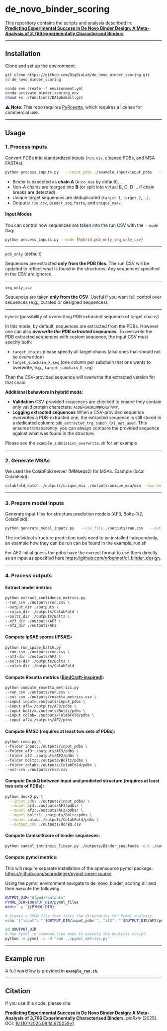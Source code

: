 # de_novo_binder_scoring

This repository contains the scripts and analysis described in:  
[**Predicting Experimental Success in De Novo Binder Design: A Meta-Analysis of 3,766 Experimentally Characterised Binders**](https://www.biorxiv.org/content/10.1101/2025.08.14.670059v1)

---

## Installation

Clone and set up the environment:

```bash
git clone https://github.com/DigBioLab/de_novo_binder_scoring.git
cd de_novo_binder_scoring

conda env create -f environment.yml
conda activate binder_scoring_env
chmod +x ./functions/DAlphaBall.gcc
```

⚠️ **Note**: This repo requires [PyRosetta](https://www.pyrosetta.org/downloads), which requires a license for commercial use.

---

## Usage

### 1. Process inputs

Convert PDBs into standardized inputs (`run.csv`, cleaned PDBs, and MSA FASTAs):

```bash
python process_inputs.py   --input_pdbs ./example_input/input_pdbs   --output_dir ./outputs
```

- Binder is expected as **chain A** (`A:no_msa` by default).  
- Non-A chains are merged into **B** (or split into virtual B, C, D … if chain breaks are detected).  
- Unique target sequences are deduplicated (`target_1`, `target_2`, …).  
- Outputs: `run.csv`, `Binder_seq.fasta`, and `unique_msa/`.

#### Input Modes

You can control how sequences are taken into the run CSV with the `--mode` flag:

```bash
python process_inputs.py --mode {hybrid,pdb_only,seq_only_csv}
```

-----

`pdb_only` (default)

Sequences are extracted **only from the PDB files**.
The run CSV will be updated to reflect what is found in the structures.
Any sequences specified in the CSV are ignored.

-----

`seq_only_csv`

Sequences are taken **only from the CSV**.
Useful if you want full control over sequences (e.g., curated or designed sequences).

-----

`hybrid` (possibility of overwriting PDB extracted sequence of target chains)

In this mode, by default, sequences are extracted from the PDBs.
However one can also ***overwrite the PDB extracted seqeunces***. To overwrite the PDB extracted sequences with custom sequence, the input CSV must specify both:

  * `target_chains` please specify all target chains (also ones that should not be overwritten)
  * `target_subchain_X_seq` (one column per subchain that one wants to overwrite, e.g., `target_subchain_D_seq`)

Then the CSV-provided sequence will overwrite the extracted version for that chain.

**Additional behaviors in hybrid mode:**

  * **Validation**
    CSV-provided sequences are checked to ensure they contain only valid protein characters: `ACDEFGHIKLMNPQRSTVWY`.
  * **Logging extracted sequences**
    When a CSV-provided sequence overwrites a PDB-extracted one, the extracted sequence is still stored in a dedicated column: `pdb_extracted_trg_subch_{X}_not_used`.
    This ensures transparency: you can always compare the provided sequence against what was found in the structure.

Please see the `example_submission_overwrite.sh` for an example

<!-- end list -->

---

### 2. Generate MSAs

We used the ColabFold server (MMseqs2) for MSAs. Example (local ColabFold):

```bash
colabfold_batch ./outputs/unique_msa ./outputs/unique_msa/msa --msa-only
```

---

### 3. Prepare model inputs

Generate input files for structure prediction models (AF3, Boltz-1/2, ColabFold):

```bash
python generate_model_inputs.py   --csv_file ./outputs/run.csv   --out_dir ./outputs   --models af3 boltz colabfold
```

The individual structure prediction tools need to be installed independenly, an example how they can be run can be found in the example_run.sh

For AF2 initial guess the pdbs have the correct format to use them directly as an input as specified here https://github.com/nrbennet/dl_binder_design.

---

### 4. Process outputs

#### Extract model metrics
```bash
python extract_confidence_metrics.py
--run_csv ./outputs/run.csv \
--output_dir ./outputs \
--colab_dir ./outputs/ColabFold \
--boltz_dir ./outputs/Boltz \
--af3_dir ./outputs/AF3 \
--af2_dir ./outputs/AF2
```

#### Compute ipSAE scores ([IPSAE](https://github.com/DunbrackLab/IPSAE)):
```bash
python run_ipsae_batch.py
--run-csv ./outputs/run.csv \
--af3-dir ./outputs/AF3 \
--boltz-dir ./outputs/Boltz \
--colab-dir ./outputs/ColabFold
```

#### Compute Rosetta metrics ([BindCraft-inspired](https://github.com/martinpacesa/BindCraft)):
```bash
python compute_rosetta_metrics.py
--run_csv ./outputs/run.csv \
--out_csv ./outputs/rosetta_metrics.csv \
--input input=./outputs/input_pdbs \
--input af3=./outputs/AF3/pdbs \
--input boltz=./outputs/Boltz/pdbs \
--input colab=./outputs/ColabFold/pdbs \
--input af2=./outputs/AF2/pdbs
```

#### Compute RMSD (requires at least two sets of PDBs):
```bash
python rmsd.py \ 
--folder input:./outputs/input_pdbs \
--folder af3:./outputs/AF3/pdbs \
--folder af2:./outputs/AF2/pdbs \
--folder boltz:./outputs/Boltz/pdbs \
--folder colab:./outputs/ColabFold/pdbs \
--out-csv ./outputs/rmsd.csv
```


#### Compute DockQ between input and predicted structure (requires at least two sets of PDBs):
```bash
python dockQ.py \
  --input_pdbs ./outputs/input_pdbs/ \
  --model af3:./outputs/AF3/pdbs/ \
  --model af2:./outputs/AF2/pdbs/ \
  --model boltz1:./outputs/Boltz/pdbs \
  --model colab:./outputs/ColabFold/pdbs \
  --output_csv ./outputs/dockQ.csv
```

#### Compute CamsolScore of binder sequneces:
```bash
python camsol_intrinsic_linear.py ./outputs/Binder_seq.fasta -out ./outputs/camsol_scores.txt
```


#### Compute pymol metrics:
This will require separate installation of the opensource pymol package: https://github.com/schrodinger/pymol-open-source

Using the pymol environment navigate to de_novo_binder_scoring dir and then execute the following.
```bash
OUTPUT_DIR="$(pwd)/outputs"
PYMOL_DIR=$OUTPUT_DIR/pymol_files
mkdir -p "${PYMOL_DIR}"

# Create a JSON file that lists the directories for Pymol analysis.
echo '{"input": "'$OUTPUT_DIR/input_pdbs'", "af2": "'$OUTPUT_DIR/AF2/pdbs'", "colab": "'$OUTPUT_DIR/ColabFold/pdbs'", "boltz1": "'$OUTPUT_DIR/Boltz/pdbs'", "af3": "'$OUTPUT_DIR/AF3/pdbs'"}' > "${PYMOL_DIR}/pdb_dirs.json"

cd $OUTPUT_DIR
# Run Pymol in command-line mode to execute the analysis script.
python -m pymol -c -d "run ../pymol_metrics.py"
```
---
## Example run

A full workflow is provided in **`example_run.sh`**.

---

## Citation

If you use this code, please cite:  

**Predicting Experimental Success in De Novo Binder Design: A Meta-Analysis of 3,766 Experimentally Characterised Binders**. *bioRxiv* (2025).  
DOI: [10.1101/2025.08.14.670059v1](https://www.biorxiv.org/content/10.1101/2025.08.14.670059v1)


